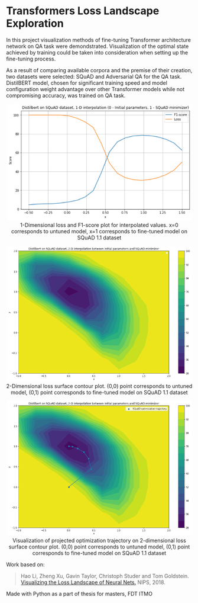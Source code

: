 # Transformers Loss Landscape Exploration

In this project visualization methods of fine-tuning Transformer architecture
network on QA task were demondstrated. Visualization of the optimal state achieved
by training could be taken into consideration when setting up the
fine-tuning process.

As a result of comparing available corpora and the premise of their
creation, two datasets were selected: SQuAD and Adversarial
QA for the QA task. DistilBERT model, chosen for
significant training speed and model configuration weight advantage over
other Transformer models while not compromising accuracy, was trained on
QA task.



<p align="center">
  <img src="https://github.com/stas1f1/Transformers-Loss-Landscape/blob/main/squad%200-100%20with%20loss%20on%20total.png" width="500" title="hover text">
  1-Dimensional loss and F1-score plot for interpolated values.
  x=0 corresponds to untuned model, x=1 corresponds to fine-tuned model
  on SQuAD 1.1 dataset
</p>


<p align="center">
  <img src="https://github.com/stas1f1/Transformers-Loss-Landscape/blob/main/heatmap_final.png" width="500" title="hover text">
  2-Dimensional loss surface contour plot. (0,0) point
  corresponds to untuned model, (0,1) point corresponds to fine-tuned model
  on SQuAD 1.1 dataset

</p>

<p align="center">
  <img src="https://github.com/stas1f1/Transformers-Loss-Landscape/blob/main/heatmap_trajectory_final.png" width="500" title="hover text">
  Visualization of projected optimization trajectory on
2-dimensional loss surface contour plot. (0,0) point corresponds to untuned
model, (0,1) point corresponds to fine-tuned model on SQuAD 1.1 dataset

</p>

Work based on:
> Hao Li, Zheng Xu, Gavin Taylor, Christoph Studer and Tom Goldstein. [Visualizing the Loss Landscape of Neural Nets.](https://arxiv.org/pdf/1712.09913.pdf) NIPS, 2018.

Made with Python as a part of thesis for masters, FDT ITMO

